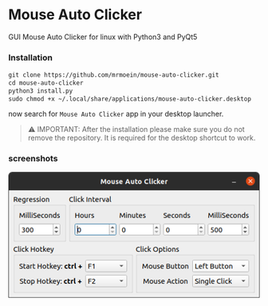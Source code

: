 # Mouse Auto Clicker

GUI Mouse Auto Clicker for linux with Python3 and PyQt5

### Installation

```
git clone https://github.com/mrmoein/mouse-auto-clicker.git
cd mouse-auto-clicker
python3 install.py
sudo chmod +x ~/.local/share/applications/mouse-auto-clicker.desktop
```

now search for `Mouse Auto Clicker` app in your desktop launcher.

> ⚠️ IMPORTANT: After the installation please make sure you do not remove the repository. It is required for the desktop shortcut to work.

### screenshots

![mouse auto clicker by Moein Aghamirzaei](images/Screenshot.png)